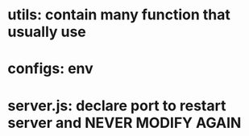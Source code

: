 # utils: contain many function that usually use 
# configs: env

# server.js: declare port to restart server and NEVER MODIFY AGAIN